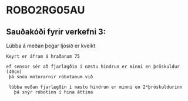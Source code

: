 # ROBO2RG05AU

## Sauðakóði fyrir verkefni 3:

Lúbba á meðan þegar ljósið er kveikt
  
    Keyrt er áfram á hraðanum 75
    
    ef sensor sér að fjarlægðin í næstu hindrun er minni en þröskuldur (40cm) 
     þá snúa mótorarnir róbotanum við 
    
     lúbba meðan fjarlægðin í næstu hindrun er minni en 2*þröskuldurinn
       þá snýr róbotinn í hina áttina
